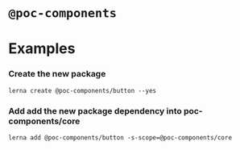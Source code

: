 # `@poc-components`

# Examples

### Create the new package

```
lerna create @poc-components/button --yes
```

### Add add the new package dependency into poc-components/core

```
lerna add @poc-components/button -s-scope=@poc-components/core
```
